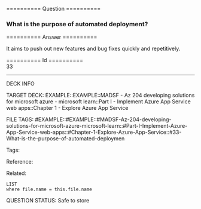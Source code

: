 ========== Question ==========  

### What is the purpose of automated deployment?  

========== Answer ==========  

It aims to push out new features and bug fixes quickly and repetitively.

========== Id ==========  
33

---

DECK INFO

TARGET DECK: EXAMPLE::EXAMPLE::MADSF - Az 204 developing solutions for microsoft azure - microsoft learn::Part I - Implement Azure App Service web apps::Chapter 1 - Explore Azure App Service

FILE TAGS: #EXAMPLE::#EXAMPLE::#MADSF-Az-204-developing-solutions-for-microsoft-azure-microsoft-learn::#Part-I-Implement-Azure-App-Service-web-apps::#Chapter-1-Explore-Azure-App-Service::#33-What-is-the-purpose-of-automated-deploymen

Tags:

Reference:

Related:

```dataview
LIST
where file.name = this.file.name
```

QUESTION STATUS: Safe to store
